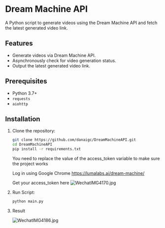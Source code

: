 # Dream Machine API

A Python script to generate videos using the Dream Machine API and fetch the latest generated video link.

## Features

- Generate videos via Dream Machine API.
- Asynchronously check for video generation status.
- Output the latest generated video link.

## Prerequisites

- Python 3.7+
- `requests`
- `aiohttp`

## Installation

1. Clone the repository:
    ```bash
    git clone https://github.com/danaigc/DreamMachineAPI.git
    cd DreamMachineAPI
    pip install -r requirements.txt
    ```
   You need to replace the value of the access_token variable to make sure the project works   

   Log in using Google Chrome https://lumalabs.ai/dream-machine/

   Get your access_token here
  ![WechatIMG4170.jpg](https://s2.loli.net/2024/06/13/Cd6gQ4AaZKGNb3r.png)
2. Run Script:
    ```bash
    python main.py
    ```
3. Result

   ![WechatIMG4186.jpg](https://s2.loli.net/2024/06/14/cBe9M3kLijZQaYH.jpg)